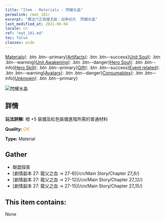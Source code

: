 ```yaml
---
title: "Item - Materials - 閃耀水晶"
permalink: /mat_101/
excerpt: "魔法门之英雄无敌：战争纪元  閃耀水晶"
last_modified_at: 2021-08-04
locale: cn
ref: "mat_101.md"
toc: false
classes: wide
---
```

 [Materials](/ItemsCN/){: .btn .btn--primary}[Artifacts](/ItemsCN/Artifacts/){: .btn .btn--success}[Unit Soul](/ItemsCN/UnitSoul/){: .btn .btn--warning}[Unit Awakening](/ItemsCN/UnitAwakening/){: .btn .btn--danger}[Hero Soul](/ItemsCN/HeroSoul/){: .btn .btn--info}[Hero Skill](/ItemsCN/HeroSkill/){: .btn .btn--primary}[Gift](/ItemsCN/Gift/){: .btn .btn--success}[Event related](/ItemsCN/Events/){: .btn .btn--warning}[Avatars](/ItemsCN/Avatars/){: .btn .btn--danger}[Consumables](/ItemsCN/Consumables/){: .btn .btn--info}[Unknown](/ItemsCN/Unknown/){: .btn .btn--primary}

 ![閃耀水晶](/images/t/i_cailiao_shuijing3.png)

## 詳情
 **玩法詳解:** 橙 +5 裝備及紅色裝備進階所需的普通材料

 **Quality:** <span style="color: #FF8C00">OK</span>

 **Type:** Material

## Gather

*    聯盟探索 
*    [劇情副本 27: 龍父之血 -> 27-6](/cn/Main Story/Chapter 27_6/) 
*    [劇情副本 27: 龍父之血 -> 27-12](/cn/Main Story/Chapter 27_12/) 
*    [劇情副本 27: 龍父之血 -> 27-15](/cn/Main Story/Chapter 27_15/) 

## This item contains:

  None

